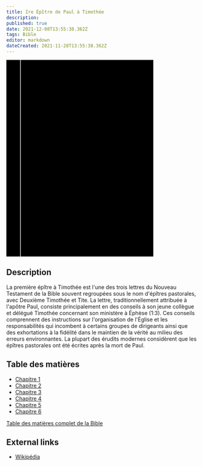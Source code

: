 ```yaml
---
title: Ire Épître de Paul à Timothée
description: 
published: true
date: 2021-12-08T13:55:38.362Z
tags: Bible
editor: markdown
dateCreated: 2021-11-28T13:55:38.362Z
---
```


<div class="urantiapedia-book-front urantiapedia-book-bible">
<svg xmlns="http://www.w3.org/2000/svg"
	width="102.6mm" height="136.8mm"
	viewBox="0 0 102.6 136.8" version="1.1">
	<g transform="translate(-7,-5)">
		<rect width="9.6" height="136.8" x="7" y="5" />
		<rect width="96.9" height="136.8" x="17" y="5" />
		<text style="font-size:5px" x="61" y="22">LA BIBLE</text>
		<text style="font-size:4px" x="61" y="125">French Louis Segond Bible, 1910</text>
		<text style="font-size:9px" x="61" y="60">Ire Épître de Paul</text>
		<text style="font-size:9px" x="61" y="70">à Timothée</text>
	</g>
</svg>
</div>

## Description


La première épître à Timothée est l'une des trois lettres du Nouveau Testament de la Bible souvent regroupées sous le nom d'épîtres pastorales, avec Deuxième Timothée et Tite. La lettre, traditionnellement attribuée à l'apôtre Paul, consiste principalement en des conseils à son jeune collègue et délégué Timothée concernant son ministère à Éphèse (1:3). Ces conseils comprennent des instructions sur l'organisation de l'Église et les responsabilités qui incombent à certains groupes de dirigeants ainsi que des exhortations à la fidélité dans le maintien de la vérité au milieu des erreurs environnantes. La plupart des érudits modernes considèrent que les épîtres pastorales ont été écrites après la mort de Paul. 

## Table des matières

- [Chapitre 1](/fr/Bible/1_Timothy/1)
- [Chapitre 2](/fr/Bible/1_Timothy/2)
- [Chapitre 3](/fr/Bible/1_Timothy/3)
- [Chapitre 4](/fr/Bible/1_Timothy/4)
- [Chapitre 5](/fr/Bible/1_Timothy/5)
- [Chapitre 6](/fr/Bible/1_Timothy/6)



[Table des matières complet de la Bible](/fr/index/bible)


## External links

- [Wikipédia](https://en.wikipedia.org/wiki/First_Epistle_to_Timothy)
